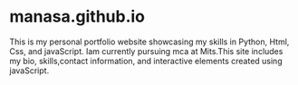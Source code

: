 # manasa.github.io
This is my personal portfolio website showcasing my skills in Python, Html, Css, and javaScript. Iam currently pursuing mca  at Mits.This site includes my bio, skills,contact information, and interactive elements created using javaScript.
